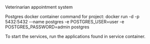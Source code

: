 Veterinarian appointment system

Postgres docker container command for project:
docker run -d -p 5432:5432 --name postgres -e POSTGRES_USER=user -e POSTGRES_PASSWORD=admin postgres

To start the services, run the applications found in service container.
